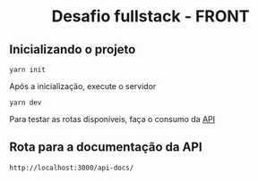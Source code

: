 <h1 align="center">
   Desafio fullstack - FRONT
</h1>

## **Inicializando o projeto**

```
yarn init
```

Após a inicialização, execute o servidor

```
yarn dev
```

Para testar as rotas disponíveis, faça o consumo da <a href="https://github.com/febollinger/fullstack-project-backend" target="_blank">API</a>

## **Rota para a documentação da API**

```
http://localhost:3000/api-docs/
```
